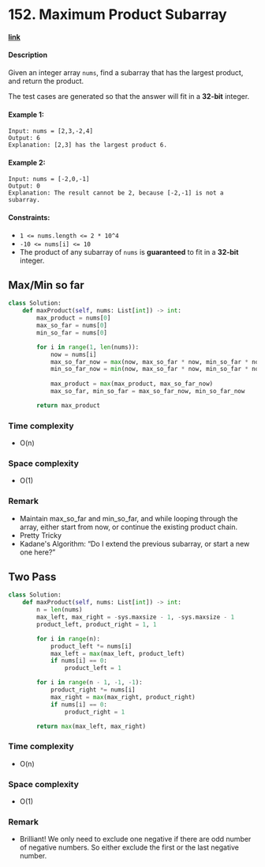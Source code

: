 # 152. Maximum Product Subarray

#### [link](https://leetcode.com/problems/maximum-product-subarray)

#### Description
Given an integer array `nums`, find a subarray that has the largest product, and return the product.

The test cases are generated so that the answer will fit in a **32-bit** integer.

#### Example 1:
```
Input: nums = [2,3,-2,4]
Output: 6
Explanation: [2,3] has the largest product 6.
```
#### Example 2:
```
Input: nums = [-2,0,-1]
Output: 0
Explanation: The result cannot be 2, because [-2,-1] is not a subarray.
```

#### Constraints:
* `1 <= nums.length <= 2 * 10^4`
* `-10 <= nums[i] <= 10`
* The product of any subarray of `nums` is **guaranteed** to fit in a **32-bit** integer.

## Max/Min so far
```python
class Solution:
    def maxProduct(self, nums: List[int]) -> int:
        max_product = nums[0]
        max_so_far = nums[0]
        min_so_far = nums[0]

        for i in range(1, len(nums)):
            now = nums[i]
            max_so_far_now = max(now, max_so_far * now, min_so_far * now)
            min_so_far_now = min(now, max_so_far * now, min_so_far * now)
            
            max_product = max(max_product, max_so_far_now)
            max_so_far, min_so_far = max_so_far_now, min_so_far_now

        return max_product
```
### Time complexity
* O(n)
### Space complexity
* O(1)
### Remark
* Maintain max_so_far and min_so_far, and while looping through the array, either start from now, or continue the existing product chain.
* Pretty Tricky
* Kadane's Algorithm: “Do I extend the previous subarray, or start a new one here?”

## Two Pass
```python
class Solution:
    def maxProduct(self, nums: List[int]) -> int:
        n = len(nums)
        max_left, max_right = -sys.maxsize - 1, -sys.maxsize - 1
        product_left, product_right = 1, 1

        for i in range(n):
            product_left *= nums[i]
            max_left = max(max_left, product_left)
            if nums[i] == 0:
                product_left = 1

        for i in range(n - 1, -1, -1):
            product_right *= nums[i]
            max_right = max(max_right, product_right)
            if nums[i] == 0:
                product_right = 1

        return max(max_left, max_right)
```
### Time complexity
* O(n)
### Space complexity
* O(1)
### Remark
* Brilliant! We only need to exclude one negative if there are odd number of negative numbers. So either exclude the first or the last negative number.